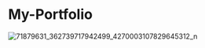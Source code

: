 # My-Portfolio
![71879631_362739717942499_4270003107829645312_n](https://user-images.githubusercontent.com/48300650/74967648-18357800-5422-11ea-9aa6-ddc7f2dc40be.jpg)
